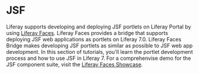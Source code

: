 # JSF

Liferay supports developing and deploying JSF portlets on Liferay Portal by
using
[Liferay Faces](https://www.liferay.com/community/liferay-projects/liferay-faces/overview).
Liferay Faces provides a bridge that supports deploying JSF web applications as
portlets on Liferay 7.0. Liferay Faces Bridge makes developing JSF portlets as
similar as possible to JSF web app development. In this section of tutorials,
you'll learn the portlet development process and how to use JSF in Liferay 7.
For a comprehenvise demo for the JSF component suite, visit the
[Liferay Faces Showcase](http://www.liferayfaces.org/web/guest/showcase).
